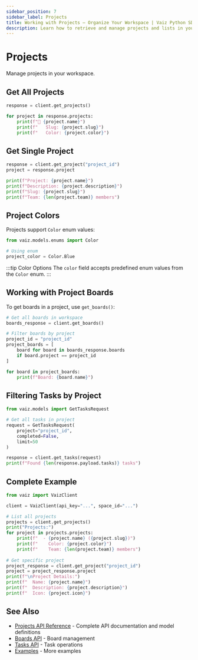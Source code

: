 ```yaml
---
sidebar_position: 7
sidebar_label: Projects
title: Working with Projects — Organize Your Workspace | Vaiz Python SDK
description: Learn how to retrieve and manage projects and lists in your Vaiz workspace using the Python SDK. Complete guide with examples.
---
```


# Projects

Manage projects in your workspace.

## Get All Projects

```python
response = client.get_projects()

for project in response.projects:
    print(f"📁 {project.name}")
    print(f"   Slug: {project.slug}")
    print(f"   Color: {project.color}")
```

## Get Single Project

```python
response = client.get_project("project_id")
project = response.project

print(f"Project: {project.name}")
print(f"Description: {project.description}")
print(f"Slug: {project.slug}")
print(f"Team: {len(project.team)} members")
```

## Project Colors

Projects support `Color` enum values:

```python
from vaiz.models.enums import Color

# Using enum
project_color = Color.Blue
```

:::tip Color Options
The `color` field accepts predefined enum values from the `Color` enum.
:::

## Working with Project Boards

To get boards in a project, use `get_boards()`:

```python
# Get all boards in workspace
boards_response = client.get_boards()

# Filter boards by project
project_id = "project_id"
project_boards = [
    board for board in boards_response.boards 
    if board.project == project_id
]

for board in project_boards:
    print(f"Board: {board.name}")
```

## Filtering Tasks by Project

```python
from vaiz.models import GetTasksRequest

# Get all tasks in project
request = GetTasksRequest(
    project="project_id",
    completed=False,
    limit=50
)

response = client.get_tasks(request)
print(f"Found {len(response.payload.tasks)} tasks")
```

## Complete Example

```python
from vaiz import VaizClient

client = VaizClient(api_key="...", space_id="...")

# List all projects
projects = client.get_projects()
print("Projects:")
for project in projects.projects:
    print(f"  - {project.name} ({project.slug})")
    print(f"    Color: {project.color}")
    print(f"    Team: {len(project.team)} members")
    
# Get specific project
project_response = client.get_project("project_id")
project = project_response.project
print(f"\nProject Details:")
print(f"  Name: {project.name}")
print(f"  Description: {project.description}")
print(f"  Icon: {project.icon}")
```

## See Also

- [Projects API Reference](../api-reference/projects) - Complete API documentation and model definitions
- [Boards API](./boards) - Board management
- [Tasks API](./tasks) - Task operations
- [Examples](../patterns/introduction) - More examples
